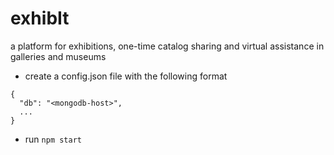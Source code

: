 # exhibIt
a platform for exhibitions, one-time catalog sharing and virtual assistance in galleries and museums


- create a config.json file with the following format

``` 
{
  "db": "<mongodb-host>",
  ...
}
```

- run `npm start`

